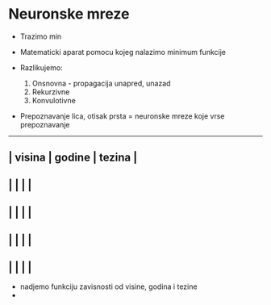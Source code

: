 # Neuronske mreze

- Trazimo min
- Matematicki aparat pomocu kojeg nalazimo minimum funkcije
- Razlikujemo:
    1. Onsnovna - propagacija unapred, unazad
    2. Rekurzivne
    3. Konvulotivne
    
- Prepoznavanje lica, otisak prsta = neuronske mreze koje vrse prepoznavanje

-------------------------------------
|   visina  |   godine  |   tezina  |
-------------------------------------
|           |           |           |
-------------------------------------
|           |           |           |
-------------------------------------
|           |           |           |
-------------------------------------
|           |           |           |
-------------------------------------

- nadjemo funkciju zavisnosti od visine, godina i tezine
- 